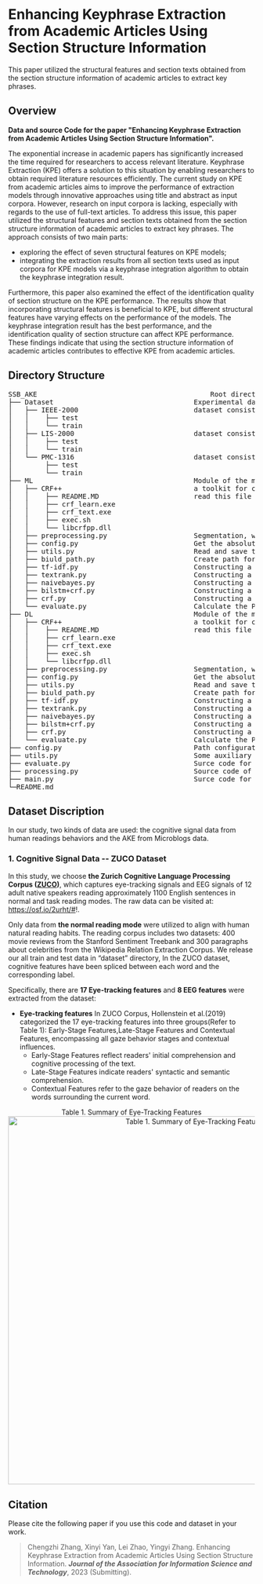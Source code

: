 # Enhancing Keyphrase Extraction from Academic Articles Using Section Structure Information 
This paper utilized the structural features and section texts obtained from the section structure information of academic articles to extract key phrases.

## Overview
<b>Data and source Code for the paper "Enhancing Keyphrase Extraction from Academic Articles Using Section Structure Information".</b>

The exponential increase in academic papers has significantly increased the time required for researchers to access relevant literature. Keyphrase Extraction (KPE) offers a solution to this situation by enabling researchers to obtain required literature resources efficiently. The current study on KPE from academic articles aims to improve the performance of extraction models through innovative approaches using title and abstract as input corpora. However, research on input corpora is lacking, especially with regards to the use of full-text articles. To address this issue, this paper utilized the structural features and section texts obtained from the section structure information of academic articles to extract key phrases. The approach consists of two main parts:

  - exploring the effect of seven structural features on KPE models; 
  - integrating the extraction results from all section texts used as input corpora for KPE models via a keyphrase integration algorithm to obtain the keyphrase integration result.

Furthermore, this paper also examined the effect of the identification quality of section structure on the KPE performance. The results show that incorporating structural features is beneficial to KPE, but different structural features have varying effects on the performance of the models. The keyphrase integration result has the best performance, and the identification quality of section structure can affect KPE performance. These findings indicate that using the section structure information of academic articles contributes to effective KPE from academic articles.

## Directory Structure
<pre>SSB_AKE                                          Root directory
├── Dataset                                  Experimental datasets
│   ├── IEEE-2000                            dataset consists of 1316 articles from Pub-Med
│   │    ├── test
│   │    └── train
│   ├── LIS-2000                             dataset consists of 2000 articles from Library and information science domain
│   │    ├── test           
│   │    └── train
│   └── PMC-1316                             dataset consists of 2000 articles from Computer science domain
│        ├── test           
│        └── train
├── ML                                       Module of the machine learning models
│   ├── CRF++                                a toolkit for conditional random fields (CRFs)
│   │    ├── README.MD                       read this file to get into CRF++
│   │    ├── crf_learn.exe
│   │    ├── crf_text.exe
│   │    ├── exec.sh
│   │    └── libcrfpp.dll
│   ├── preprocessing.py                     Segmentation, word tagging, deactivation, etc
│   ├── config.py                            Get the absolute path under the current working directory
│   ├── utils.py                             Read and save the data, merge phrases into a list
│   ├── biuld_path.py                        Create path for reasing, saving datas
│   ├── tf-idf.py                            Constructing a TF-IDF based KPE model
│   ├── textrank.py                          Constructing a Textrank based KPE model
│   ├── naivebayes.py                        Constructing a naive bayes based KPE model
│   ├── bilstm+crf.py                        Constructing a Bilstm+crf based KPE model
│   ├── crf.py                               Constructing a crf based KPE model
│   └── evaluate.py                          Calculate the P, R and F1 values of the extraction datas
├── DL                                       Module of the machine learning models
│   ├── CRF++                                a toolkit for conditional random fields (CRFs)
│   │    ├── README.MD                       read this file to get into CRF++
│   │    ├── crf_learn.exe
│   │    ├── crf_text.exe
│   │    ├── exec.sh
│   │    └── libcrfpp.dll
│   ├── preprocessing.py                     Segmentation, word tagging, deactivation, etc
│   ├── config.py                            Get the absolute path under the current working directory
│   ├── utils.py                             Read and save the data, merge phrases into a list
│   ├── biuld_path.py                        Create path for reasing, saving datas
│   ├── tf-idf.py                            Constructing a TF-IDF based KPE model
│   ├── textrank.py                          Constructing a Textrank based KPE model
│   ├── naivebayes.py                        Constructing a naive bayes based KPE model
│   ├── bilstm+crf.py                        Constructing a Bilstm+crf based KPE model
│   ├── crf.py                               Constructing a crf based KPE model
│   └── evaluate.py                          Calculate the P, R and F1 values of the extraction datas
├── config.py                                Path configuration file
├── utils.py                                 Some auxiliary functions
├── evaluate.py                              Surce code for result evaluation
├── processing.py                            Source code of preprocessing function
├── main.py                                  Surce code for main function
└─README.md
</pre>

## Dataset Discription
In our study, two kinds of data are used: the cognitive signal data from human readings behaviors and the AKE from Microblogs data.
### 1. Cognitive Signal Data -- ZUCO Dataset
In this study, we choose <b>the Zurich Cognitive Language Processing Corpus ([ZUCO](https://www.nature.com/articles/sdata2018291))</b>, which captures eye-tracking signals and EEG signals of 12 adult native speakers reading approximately 1100 English sentences in normal and task reading modes. The raw data can be visited at: https://osf.io/2urht/#!. 

Only data from <b>the normal reading mode</b> were utilized to align with human natural reading habits. The reading corpus includes two datasets: 400 movie reviews from the Stanford Sentiment Treebank and 300 paragraphs about celebrities from the Wikipedia Relation Extraction Corpus. We release our all train and test data in “dataset” directory, In the ZUCO dataset, cognitive features have been spliced between each word and the corresponding label. 

Specifically, there are <b>17 Eye-tracking features</b> and <b>8 EEG features</b> were extracted from the dataset:

- <b>Eye-tracking features</b>
  In ZUCO Corpus, Hollenstein et al.(2019) categorized the 17 eye-tracking features into three groups(Refer to Table 1): Early-Stage Features,Late-Stage Features and Contextual Features, encompassing all gaze behavior stages and contextual influences.
    - Early-Stage Features reflect readers' initial comprehension and cognitive processing of the text.
    - Late-Stage Features indicate readers' syntactic and semantic comprehension.
    - Contextual Features refer to the gaze behavior of readers on the words surrounding the current word.


<div align=center>
Table 1. Summary of Eye-Tracking Features
<img src="https://yan-xinyi.github.io/figures/ET_features.png" width="750px" alt="Table 1. Summary of Eye-Tracking Features">
</div>


## Citation
Please cite the following paper if you use this code and dataset in your work.
    
>Chengzhi Zhang, Xinyi Yan, Lei Zhao, Yingyi Zhang. Enhancing Keyphrase Extraction from Academic Articles Using Section Structure Information. ***Journal of the Association for Information Science and Technology***, 2023 (Submitting).

